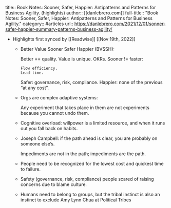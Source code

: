 title:: Book Notes: Sooner, Safer, Happier: Antipatterns and Patterns for Business Agility. (highlights)
author:: [[danlebrero.com]]
full-title:: "Book Notes: Sooner, Safer, Happier: Antipatterns and Patterns for Business Agility."
category:: #articles
url:: https://danlebrero.com/2021/12/01/sonner-safer-happier-summary-patterns-business-agility/

- Highlights first synced by [[Readwise]] [[Nov 19th, 2022]]
	- Better Value Sooner Safer Happier (BVSSH):
	  
	    Better == quality.
	    Value is unique. OKRs.
	    Sooner != faster:
	    
	      Flow efficiency.
	      Lead time.
	    
	    Safer: governance, risk, compliance.
	    Happier: none of the previous “at any cost”.
	- Orgs are complex adaptive systems:
	  
	    Any experiment that takes place in them are not experiments because you cannot undo them.
	- Cognitive overload: willpower is a limited resource, and when it runs out you fall back on habits.
	- Joseph Campbell: if the path ahead is clear, you are probably on someone else’s.
	  
	    Impediments are not in the path; impediments are the path.
	- People need to be recognized for the lowest cost and quickest time to failure.
	- Safety (governance, risk, compliance) people scared of raising concerns due to blame culture.
	- Humans need to belong to groups, but the tribal instinct is also an instinct to exclude Amy Lynn Chua at Political Tribes